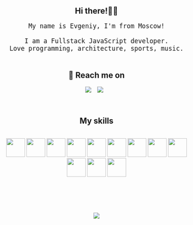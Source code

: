 
<h2 align="center">Hi there!✌🏼</h2>
<p align="center" style="font-size:120%">
  <samp>My name is Evgeniy, I'm from Moscow! <br> <br> I am a Fullstack JavaScript developer. <br>
  Love programming, architecture, sports, music.
  </samp>
  <br> <br>
</p>

<!-- <h2 align="center">My projects 👨‍💻</h2> -->
<!-- 
<p align="center" style="font-size:120%">
  <samp>Check out my projects: <a href="https://github.com/gard65/cartWeb" target="_blank" style="font-size:130%">Попутка</a>
  </samp>
  <br> <br>
  <samp>Check out my projects: <a href="https://github.com/gard65/telegram_News" target="_blank" style="font-size:130%">Telegram Bot</a>
  </samp>
  <br> <br>
</p> -->


<h2 align="center">💬 Reach me on</h2>


<p align="center" align='right'>
  <a target="_blank" href="mailto:kolevg28@gmail.com"><img
    src="https://img.shields.io/badge/@mail-20232A?style=for-the-badge&logo=gmail"/></a>&nbsp;&nbsp;&nbsp;
  <a target="_blank" href="https://t.me/SkiPPy43"><img
    src="https://img.shields.io/badge/Telegram-20232A?style=for-the-badge&logo=telegram"/></a>&nbsp;&nbsp;&nbsp;
</p>

<br>

<h2 align="center">My skills</h2>
<br>

<div align="center">
      <img height=50px src="https://upload.wikimedia.org/wikipedia/commons/thumb/a/a7/React-icon.svg/2300px-React-icon.svg.png"/>
      <img height=50px src="https://raw.githubusercontent.com/reduxjs/redux/master/logo/logo.png"/>
      <img height=50px src="https://upload.wikimedia.org/wikipedia/commons/d/dc/Javascript-shield.png"/>
      <img height=50px src="https://upload.wikimedia.org/wikipedia/commons/thumb/6/61/HTML5_logo_and_wordmark.svg/1024px-HTML5_logo_and_wordmark.svg.png"/>
      <img height=50px src="https://upload.wikimedia.org/wikipedia/commons/thumb/d/d5/CSS3_logo_and_wordmark.svg/1452px-CSS3_logo_and_wordmark.svg.png"/>
      <img height=50px src="https://upload.wikimedia.org/wikipedia/commons/thumb/9/91/Electron_Software_Framework_Logo.svg/1200px-Electron_Software_Framework_Logo.svg.png"/>
      <img height=50px src="https://media.tproger.ru/uploads/2022/04/node_js_icon-cover-icon-original.png"/>
      <img height=50px src="https://upload.wikimedia.org/wikipedia/commons/thumb/2/29/Postgresql_elephant.svg/1985px-Postgresql_elephant.svg.png"/>
      <img height=50px src="https://cdn.freebiesupply.com/logos/large/2x/sequelize-logo-svg-vector.svg"/>
      <img height=50px src="https://iconape.com/wp-content/png_logo_vector/jest-logo.png"/>
      <img width=50px src="https://uxwing.com/wp-content/themes/uxwing/download/07-web-app-development/rest-api.png"/>     
      <img height=50px src="https://git-scm.com/images/logos/downloads/Git-Icon-1788C.png"/>    

  <br><br>

</div>

<div align="center">


<br>

  ![](https://visitor-badge.glitch.me/badge?page_id=KolEvg)

</div>
